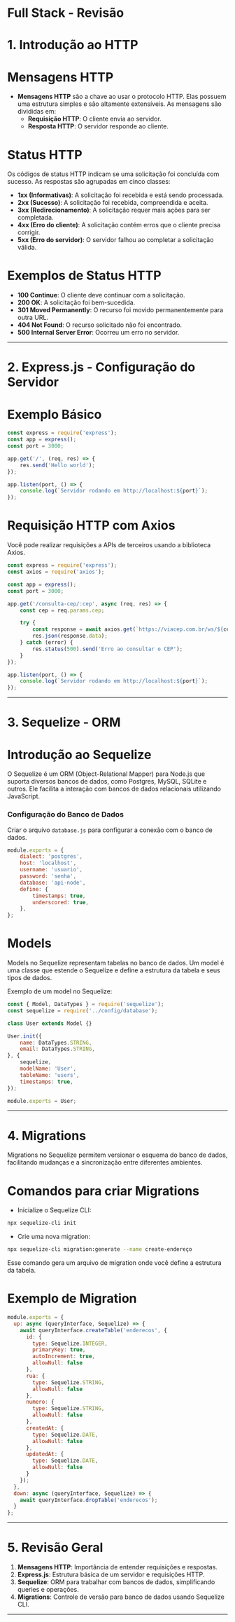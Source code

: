# Full Stack - Revisão

# 1. Introdução ao HTTP

# Mensagens HTTP

- **Mensagens HTTP** são a chave ao usar o protocolo HTTP. Elas possuem uma estrutura simples e são altamente extensíveis. As mensagens são divididas em:
  - **Requisição HTTP**: O cliente envia ao servidor.
  - **Resposta HTTP**: O servidor responde ao cliente.

# Status HTTP

Os códigos de status HTTP indicam se uma solicitação foi concluída com sucesso. As respostas são agrupadas em cinco classes:

- **1xx (Informativas)**: A solicitação foi recebida e está sendo processada.
- **2xx (Sucesso)**: A solicitação foi recebida, compreendida e aceita.
- **3xx (Redirecionamento)**: A solicitação requer mais ações para ser completada.
- **4xx (Erro do cliente)**: A solicitação contém erros que o cliente precisa corrigir.
- **5xx (Erro do servidor)**: O servidor falhou ao completar a solicitação válida.

# Exemplos de Status HTTP

- **100 Continue**: O cliente deve continuar com a solicitação.
- **200 OK**: A solicitação foi bem-sucedida.
- **301 Moved Permanently**: O recurso foi movido permanentemente para outra URL.
- **404 Not Found**: O recurso solicitado não foi encontrado.
- **500 Internal Server Error**: Ocorreu um erro no servidor.

---

# 2. Express.js - Configuração do Servidor

# Exemplo Básico

```javascript
const express = require('express');
const app = express();
const port = 3000;

app.get('/', (req, res) => {
    res.send('Hello world');
});

app.listen(port, () => {
    console.log(`Servidor rodando em http://localhost:${port}`);
});
```

# Requisição HTTP com Axios

Você pode realizar requisições a APIs de terceiros usando a biblioteca Axios.

```javascript
const express = require('express');
const axios = require('axios');

const app = express();
const port = 3000;

app.get('/consulta-cep/:cep', async (req, res) => {
    const cep = req.params.cep;

    try {
        const response = await axios.get(`https://viacep.com.br/ws/${cep}/json/`);
        res.json(response.data);
    } catch (error) {
        res.status(500).send('Erro ao consultar o CEP');
    }
});

app.listen(port, () => {
    console.log(`Servidor rodando em http://localhost:${port}`);
});
```

---

# 3. Sequelize - ORM

# Introdução ao Sequelize

O Sequelize é um ORM (Object-Relational Mapper) para Node.js que suporta diversos bancos de dados, como Postgres, MySQL, SQLite e outros. Ele facilita a interação com bancos de dados relacionais utilizando JavaScript.

### Configuração do Banco de Dados

Criar o arquivo `database.js` para configurar a conexão com o banco de dados.

```javascript
module.exports = {
    dialect: 'postgres',
    host: 'localhost',
    username: 'usuario',
    password: 'senha',
    database: 'api-node',
    define: {
        timestamps: true,
        underscored: true,
    },
};
```

# Models

Models no Sequelize representam tabelas no banco de dados. Um model é uma classe que estende o Sequelize e define a estrutura da tabela e seus tipos de dados.

Exemplo de um model no Sequelize:

```javascript
const { Model, DataTypes } = require('sequelize');
const sequelize = require('../config/database');

class User extends Model {}

User.init({
    name: DataTypes.STRING,
    email: DataTypes.STRING,
}, {
    sequelize,
    modelName: 'User',
    tableName: 'users',
    timestamps: true,
});

module.exports = User;
```

---

# 4. Migrations

Migrations no Sequelize permitem versionar o esquema do banco de dados, facilitando mudanças e a sincronização entre diferentes ambientes.

# Comandos para criar Migrations

- Inicialize o Sequelize CLI:

```bash
npx sequelize-cli init
```

- Crie uma nova migration:

```bash
npx sequelize-cli migration:generate --name create-endereço
```

Esse comando gera um arquivo de migration onde você define a estrutura da tabela.

# Exemplo de Migration

```javascript
module.exports = {
  up: async (queryInterface, Sequelize) => {
    await queryInterface.createTable('enderecos', {
      id: {
        type: Sequelize.INTEGER,
        primaryKey: true,
        autoIncrement: true,
        allowNull: false
      },
      rua: {
        type: Sequelize.STRING,
        allowNull: false
      },
      numero: {
        type: Sequelize.STRING,
        allowNull: false
      },
      createdAt: {
        type: Sequelize.DATE,
        allowNull: false
      },
      updatedAt: {
        type: Sequelize.DATE,
        allowNull: false
      }
    });
  },
  down: async (queryInterface, Sequelize) => {
    await queryInterface.dropTable('enderecos');
  }
};
```

---

# 5. Revisão Geral

1. **Mensagens HTTP**: Importância de entender requisições e respostas.
2. **Express.js**: Estrutura básica de um servidor e requisições HTTP.
3. **Sequelize**: ORM para trabalhar com bancos de dados, simplificando queries e operações.
4. **Migrations**: Controle de versão para banco de dados usando Sequelize CLI.

---



